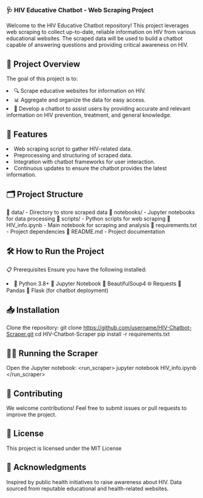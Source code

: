 ### 🩺 HIV Educative Chatbot - Web Scraping Project

Welcome to the HIV Educative Chatbot repository! This project leverages web scraping to collect up-to-date, reliable information on HIV from various educational websites. The scraped data will be used to build a chatbot capable of answering questions and providing critical awareness on HIV.

## 📌 Project Overview

The goal of this project is to:
<li>🔍 Scrape educative websites for information on HIV.</item>
<li>📊 Aggregate and organize the data for easy access.</item>
<li>🤖 Develop a chatbot to assist users by providing accurate and relevant information on HIV prevention, treatment, and general knowledge. </li>

## 🚀 Features
<li>Web scraping script to gather HIV-related data.
<li>Preprocessing and structuring of scraped data.
<li>Integration with chatbot frameworks for user interaction.
<li>Continuous updates to ensure the chatbot provides the latest information.

## 🗂️ Project Structure
<structure>
    <folder>📂 data/ - Directory to store scraped data</folder>
    <folder>📓 notebooks/ - Jupyter notebooks for data processing</folder>
    <folder>📝 scripts/ - Python scripts for web scraping</folder>
    <file>📘 HIV_info.ipynb - Main notebook for scraping and analysis</file>
    <file>📄 requirements.txt - Project dependencies</file>
    <file>📜 README.md - Project documentation</file>
</structure>

## 🛠️ How to Run the Project
📋 Prerequisites
Ensure you have the following installed:
<li>
    <item>🐍 Python 3.8+</item>
    <item>📒 Jupyter Notebook</item>
    <item>🍲 BeautifulSoup4</item>
    <item>🌐 Requests</item>
    <item>🐼 Pandas</item>
    <item>🧩 Flask (for chatbot deployment)</item>
</li>

## 📥 Installation
Clone the repository:
<installation>
<step>
<command>git clone https://github.com/username/HIV-Chatbot-Scraper.git</command>
<command>cd HIV-Chatbot-Scraper</command>
</step>
</installation>
<step>
<command>pip install -r requirements.txt</command>
</step>
## 🏃‍♂️ Running the Scraper
Open the Jupyter notebook:
<run_scraper>
        <command>jupyter notebook HIV_info.ipynb</command>
    </run_scraper>
## 🤝 Contributing
We welcome contributions! Feel free to submit issues or pull requests to improve the project.
## 📜 License
This project is licensed under the MIT License
## 🙏 Acknowledgments
Inspired by public health initiatives to raise awareness about HIV.
Data sourced from reputable educational and health-related websites.
